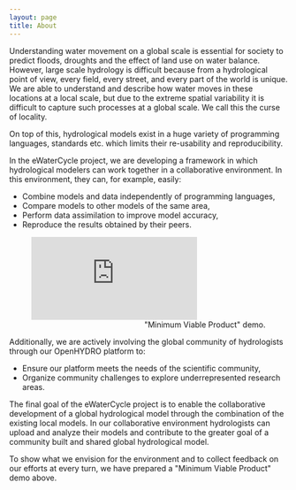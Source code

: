 ```yaml
---
layout: page
title: About
---
```



Understanding water movement on a global scale is essential for society
to predict floods, droughts and the effect of land use on water balance.
However, large scale hydrology is difficult because from a hydrological
point of view, every field, every street, and every part of the world is
unique. We are able to understand and describe how water moves in these
locations at a local scale, but due to the extreme spatial variability
it is difficult to capture such processes at a global scale. We call
this the curse of locality.

On top of this, hydrological models exist in a huge variety of
programming languages, standards etc. which limits their re-usability
and reproducibility.

In the eWaterCycle project, we are developing a framework in which
hydrological modelers can work together in a collaborative environment.
In this environment, they can, for example, easily:
* Combine models and data independently of programming languages,
* Compare models to other models of the same area,
* Perform data assimilation to improve model accuracy,
* Reproduce the results obtained by their peers.

<figure>
<div class="aspect-ratio">
<iframe src="https://www.youtube.com/embed/Lpf0xlMM5Ng" frameborder="0" allowfullscreen></iframe>
</div>
<figcaption style="text-align:right">"Minimum Viable Product" demo.</figcaption>
</figure>


Additionally, we are actively involving the global community of hydrologists
through our OpenHYDRO platform to:
* Ensure our platform meets the needs of the scientific community,
* Organize community challenges to explore underrepresented research areas.

The final goal of the eWaterCycle project is to enable the collaborative
development of a global hydrological model through the combination of the
existing local models. In our collaborative environment hydrologists can upload
and analyze their models and contribute to the greater goal of a community
built and shared global hydrological model.

To show what we envision for the environment and to collect feedback on our
efforts at every turn, we have prepared a "Minimum Viable Product" demo above.
